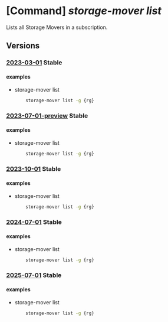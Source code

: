 # [Command] _storage-mover list_

Lists all Storage Movers in a subscription.

## Versions

### [2023-03-01](/Resources/mgmt-plane/L3N1YnNjcmlwdGlvbnMve30vcHJvdmlkZXJzL21pY3Jvc29mdC5zdG9yYWdlbW92ZXIvc3RvcmFnZW1vdmVycw==/2023-03-01.xml) **Stable**

<!-- mgmt-plane /subscriptions/{}/providers/microsoft.storagemover/storagemovers 2023-03-01 -->
<!-- mgmt-plane /subscriptions/{}/resourcegroups/{}/providers/microsoft.storagemover/storagemovers 2023-03-01 -->

#### examples

- storage-mover list
    ```bash
        storage-mover list -g {rg}
    ```

### [2023-07-01-preview](/Resources/mgmt-plane/L3N1YnNjcmlwdGlvbnMve30vcHJvdmlkZXJzL21pY3Jvc29mdC5zdG9yYWdlbW92ZXIvc3RvcmFnZW1vdmVycw==/2023-07-01-preview.xml) **Stable**

<!-- mgmt-plane /subscriptions/{}/providers/microsoft.storagemover/storagemovers 2023-07-01-preview -->
<!-- mgmt-plane /subscriptions/{}/resourcegroups/{}/providers/microsoft.storagemover/storagemovers 2023-07-01-preview -->

#### examples

- storage-mover list
    ```bash
        storage-mover list -g {rg}
    ```

### [2023-10-01](/Resources/mgmt-plane/L3N1YnNjcmlwdGlvbnMve30vcHJvdmlkZXJzL21pY3Jvc29mdC5zdG9yYWdlbW92ZXIvc3RvcmFnZW1vdmVycw==/2023-10-01.xml) **Stable**

<!-- mgmt-plane /subscriptions/{}/providers/microsoft.storagemover/storagemovers 2023-10-01 -->
<!-- mgmt-plane /subscriptions/{}/resourcegroups/{}/providers/microsoft.storagemover/storagemovers 2023-10-01 -->

#### examples

- storage-mover list
    ```bash
        storage-mover list -g {rg}
    ```

### [2024-07-01](/Resources/mgmt-plane/L3N1YnNjcmlwdGlvbnMve30vcHJvdmlkZXJzL21pY3Jvc29mdC5zdG9yYWdlbW92ZXIvc3RvcmFnZW1vdmVycw==/2024-07-01.xml) **Stable**

<!-- mgmt-plane /subscriptions/{}/providers/microsoft.storagemover/storagemovers 2024-07-01 -->
<!-- mgmt-plane /subscriptions/{}/resourcegroups/{}/providers/microsoft.storagemover/storagemovers 2024-07-01 -->

#### examples

- storage-mover list
    ```bash
        storage-mover list -g {rg}
    ```

### [2025-07-01](/Resources/mgmt-plane/L3N1YnNjcmlwdGlvbnMve30vcHJvdmlkZXJzL21pY3Jvc29mdC5zdG9yYWdlbW92ZXIvc3RvcmFnZW1vdmVycw==/2025-07-01.xml) **Stable**

<!-- mgmt-plane /subscriptions/{}/providers/microsoft.storagemover/storagemovers 2025-07-01 -->
<!-- mgmt-plane /subscriptions/{}/resourcegroups/{}/providers/microsoft.storagemover/storagemovers 2025-07-01 -->

#### examples

- storage-mover list
    ```bash
        storage-mover list -g {rg}
    ```
